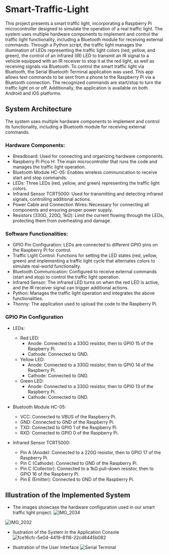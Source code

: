 # Smart-Traffic-Light

This project presents a smart traffic light, incorporating a Raspberry Pi microcontroller designed to simulate the operation of a real traffic light. The system uses multiple hardware components to implement and control the traffic light functionality, including a Bluetooth module for receiving external commands.
Through a Python script, the traffic light manages the illumination of LEDs representing the traffic light colors (red, yellow, and green), the control of an infrared (IR) LED to transmit an IR signal to a vehicle equipped with an IR receiver to stop it at the red light, as well as receiving signals via Bluetooth.
To control the smart traffic light via Bluetooth, the Serial Bluetooth Terminal application was used. This app allows text commands to be sent from a phone to the Raspberry Pi via a Bluetooth connection. The recognized commands are start/stop to turn the traffic light on or off. Additionally, the application is available on both Android and iOS platforms.

## System Architecture 
The system uses multiple hardware components to implement and control its functionality, including a Bluetooth module for receiving external commands.

### Hardware Components:
- Breadboard: Used for connecting and organizing hardware components.
- Raspberry Pi Pico H: The main microcontroller that runs the code and manages the traffic light operation.
- Bluetooth Module HC-05: Enables wireless communication to receive start and stop commands.
- LEDs: Three LEDs (red, yellow, and green) representing the traffic light colors.
- Infrared Sensor TCRT5000: Used for transmitting and detecting infrared signals, controlling additional actions.
- Power Cable and Connection Wires: Necessary for connecting all components and ensuring proper power supply.
- Resistors (330Ω, 220Ω, 1kΩ): Limit the current flowing through the LEDs, protecting them from overheating and damage.


### Software Functionalities:
- GPIO Pin Configuration: LEDs are connected to different GPIO pins on the Raspberry Pi for control.
- Traffic Light Control: Functions for setting the LED states (red, yellow, green) and implementing a traffic light cycle that alternates colors to simulate real-world functionality.
- Bluetooth Communication: Configured to receive external commands (start and stop) to control the traffic light operation.
- Infrared Sensor: The infrared LED turns on when the red LED is active, and the IR receiver signal can trigger additional actions.
- Python: Manages the traffic light operation and integrates the above functionalities.
- Thonny: The application used to upload the code to the Raspberry Pi.

### GPIO Pin Configuration
- LEDs:
  - Red LED:
    - Anode: Connected to a 330Ω resistor, then to GPIO 15 of the Raspberry Pi.
    - Cathode: Connected to GND.
  - Yellow LED:
    - Anode: Connected to a 330Ω resistor, then to GPIO 14 of the Raspberry Pi.
    - Cathode: Connected to GND.
  - Green LED:
    - Anode: Connected to a 330Ω resistor, then to GPIO 13 of the Raspberry Pi.
    - Cathode: Connected to GND.

- Bluetooth Module HC-05:
  - VCC: Connected to VBUS of the Raspberry Pi.
  - GND: Connected to GND of the Raspberry Pi.
  - TXD: Connected to GPIO 1 of the Raspberry Pi.
  - RXD: Connected to GPIO 0 of the Raspberry Pi.

- Infrared Sensor TCRT5000:
  - Pin A (Anode): Connected to a 220Ω resistor, then to GPIO 17 of the Raspberry Pi.
  - Pin C (Cathode): Connected to GND of the Raspberry Pi.  
  - Pin C (Collector): Connected to a 1kΩ pull-down resistor, then to GPIO 16 of the Raspberry Pi.
  - Pin E (Emitter): Connected to GND of the Raspberry Pi.
 
    
## Illustration of the Implemented System

- The images showcase the hardware configuration used in our smart traffic light project.
![IMG_2034](https://github.com/user-attachments/assets/6d47f0e3-6f09-4c09-9488-8a87828c5c81)

![IMG_2032](https://github.com/user-attachments/assets/bcd2169b-01d9-4a6c-87d7-e85403a8ddad)

- llustration of the System in the Application Console
![fce16cfc-5e04-4419-8116-22cd8445b082](https://github.com/user-attachments/assets/2904d83c-b961-4602-b80c-46a1af35025f)

- Illustration of the User Interface
![Serial Terminal](https://github.com/user-attachments/assets/278d19a0-01fb-452a-9731-98a193d4e7fa)
